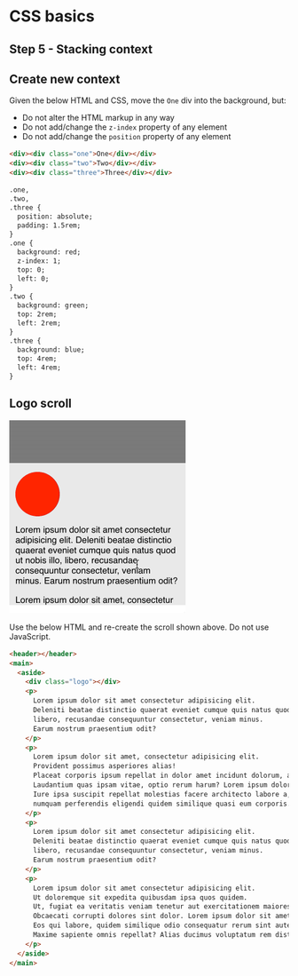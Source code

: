 # CSS basics

## Step 5 - Stacking context

## Create new context

Given the below HTML and CSS, move the `One` div into the background, but:

- Do not alter the HTML markup in any way
- Do not add/change the `z-index` property of any element
- Do not add/change the `position` property of any element

```html
<div><div class="one">One</div></div>
<div><div class="two">Two</div></div>
<div><div class="three">Three</div></div>
```

```
.one,
.two,
.three {
  position: absolute;
  padding: 1.5rem;
}
.one {
  background: red;
  z-index: 1;
  top: 0;
  left: 0;
}
.two {
  background: green;
  top: 2rem;
  left: 2rem;
}
.three {
  background: blue;
  top: 4rem;
  left: 4rem;
}
```

## Logo scroll

<img src="https://github.com/Thinkmill-learning-paths/css-basics/blob/main/assets/logo-scroll.gif" width="318px" alt="An animation showing how the scroll behaves">

Use the below HTML and re-create the scroll shown above. Do not use JavaScript.

```html
<header></header>
<main>
  <aside>
    <div class="logo"></div>
    <p>
      Lorem ipsum dolor sit amet consectetur adipisicing elit.
      Deleniti beatae distinctio quaerat eveniet cumque quis natus quod ut nobis illo,
      libero, recusandae consequuntur consectetur, veniam minus.
      Earum nostrum praesentium odit?
    </p>
    <p>
      Lorem ipsum dolor sit amet, consectetur adipisicing elit.
      Provident possimus asperiores alias!
      Placeat corporis ipsum repellat in dolor amet incidunt dolorum, accusamus ab!
      Laudantium quas ipsam vitae, optio rerum harum? Lorem ipsum dolor sit amet, consectetur adipisicing elit.
      Iure ipsa suscipit repellat molestias facere architecto labore a, rem impedit voluptates sed officiis,
      numquam perferendis eligendi quidem similique quasi eum corporis.
    </p>
    <p>
      Lorem ipsum dolor sit amet consectetur adipisicing elit.
      Deleniti beatae distinctio quaerat eveniet cumque quis natus quod ut nobis illo,
      libero, recusandae consequuntur consectetur, veniam minus.
      Earum nostrum praesentium odit?
    </p>
    <p>
      Lorem ipsum dolor sit amet consectetur adipisicing elit.
      Ut doloremque sit expedita quibusdam ipsa quos quidem.
      Ut, fugiat ea veritatis veniam tenetur aut exercitationem maiores.
      Obcaecati corrupti dolores sint dolor. Lorem ipsum dolor sit amet consectetur adipisicing elit.
      Eos qui labore, quidem similique odio consequatur rerum sint autem?
      Maxime sapiente omnis repellat? Alias ducimus voluptatum rem distinctio vitae deleniti repellendus?
    </p>
  </aside>
</main>
```

